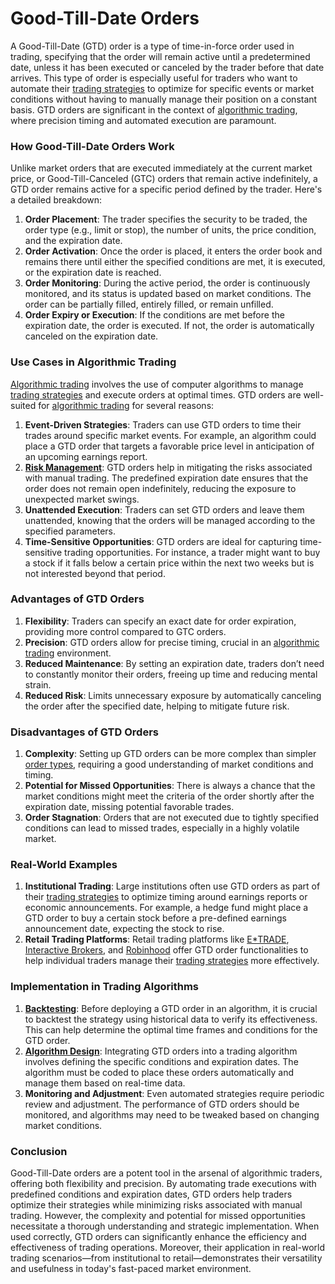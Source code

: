 # Good-Till-Date Orders

A Good-Till-Date (GTD) order is a type of time-in-force order used in trading, specifying that the order will remain active until a predetermined date, unless it has been executed or canceled by the trader before that date arrives. This type of order is especially useful for traders who want to automate their [trading strategies](../t/trading_strategies.md) to optimize for specific events or market conditions without having to manually manage their position on a constant basis. GTD orders are significant in the context of [algorithmic trading](../a/algorithmic_trading.md), where precision timing and automated execution are paramount.

### How Good-Till-Date Orders Work

Unlike market orders that are executed immediately at the current market price, or Good-Till-Canceled (GTC) orders that remain active indefinitely, a GTD order remains active for a specific period defined by the trader. Here's a detailed breakdown:

1. **Order Placement**: The trader specifies the security to be traded, the order type (e.g., limit or stop), the number of units, the price condition, and the expiration date.
2. **Order Activation**: Once the order is placed, it enters the order book and remains there until either the specified conditions are met, it is executed, or the expiration date is reached.
3. **Order Monitoring**: During the active period, the order is continuously monitored, and its status is updated based on market conditions. The order can be partially filled, entirely filled, or remain unfilled.
4. **Order Expiry or Execution**: If the conditions are met before the expiration date, the order is executed. If not, the order is automatically canceled on the expiration date.

### Use Cases in Algorithmic Trading

[Algorithmic trading](../a/algorithmic_trading.md) involves the use of computer algorithms to manage [trading strategies](../t/trading_strategies.md) and execute orders at optimal times. GTD orders are well-suited for [algorithmic trading](../a/algorithmic_trading.md) for several reasons:

1. **Event-Driven Strategies**: Traders can use GTD orders to time their trades around specific market events. For example, an algorithm could place a GTD order that targets a favorable price level in anticipation of an upcoming earnings report.
2. **[Risk Management](../r/risk_management.md)**: GTD orders help in mitigating the risks associated with manual trading. The predefined expiration date ensures that the order does not remain open indefinitely, reducing the exposure to unexpected market swings.
3. **Unattended Execution**: Traders can set GTD orders and leave them unattended, knowing that the orders will be managed according to the specified parameters.
4. **Time-Sensitive Opportunities**: GTD orders are ideal for capturing time-sensitive trading opportunities. For instance, a trader might want to buy a stock if it falls below a certain price within the next two weeks but is not interested beyond that period.

### Advantages of GTD Orders

1. **Flexibility**: Traders can specify an exact date for order expiration, providing more control compared to GTC orders.
2. **Precision**: GTD orders allow for precise timing, crucial in an [algorithmic trading](../a/algorithmic_trading.md) environment.
3. **Reduced Maintenance**: By setting an expiration date, traders don’t need to constantly monitor their orders, freeing up time and reducing mental strain.
4. **Reduced Risk**: Limits unnecessary exposure by automatically canceling the order after the specified date, helping to mitigate future risk.

### Disadvantages of GTD Orders

1. **Complexity**: Setting up GTD orders can be more complex than simpler [order types](../o/order_types_in_trading.md), requiring a good understanding of market conditions and timing.
2. **Potential for Missed Opportunities**: There is always a chance that the market conditions might meet the criteria of the order shortly after the expiration date, missing potential favorable trades.
3. **Order Stagnation**: Orders that are not executed due to tightly specified conditions can lead to missed trades, especially in a highly volatile market.

### Real-World Examples

1. **Institutional Trading**: Large institutions often use GTD orders as part of their [trading strategies](../t/trading_strategies.md) to optimize timing around earnings reports or economic announcements. For example, a hedge fund might place a GTD order to buy a certain stock before a pre-defined earnings announcement date, expecting the stock to rise.
2. **Retail Trading Platforms**: Retail trading platforms like [E*TRADE](https://us.etrade.com/), [Interactive Brokers](https://www.interactivebrokers.com/), and [Robinhood](https://robinhood.com/) offer GTD order functionalities to help individual traders manage their [trading strategies](../t/trading_strategies.md) more effectively.

### Implementation in Trading Algorithms

1. **[Backtesting](../b/backtesting.md)**: Before deploying a GTD order in an algorithm, it is crucial to backtest the strategy using historical data to verify its effectiveness. This can help determine the optimal time frames and conditions for the GTD order.
2. **[Algorithm Design](../a/algorithm_design.md)**: Integrating GTD orders into a trading algorithm involves defining the specific conditions and expiration dates. The algorithm must be coded to place these orders automatically and manage them based on real-time data.
3. **Monitoring and Adjustment**: Even automated strategies require periodic review and adjustment. The performance of GTD orders should be monitored, and algorithms may need to be tweaked based on changing market conditions.

### Conclusion

Good-Till-Date orders are a potent tool in the arsenal of algorithmic traders, offering both flexibility and precision. By automating trade executions with predefined conditions and expiration dates, GTD orders help traders optimize their strategies while minimizing risks associated with manual trading. However, the complexity and potential for missed opportunities necessitate a thorough understanding and strategic implementation. When used correctly, GTD orders can significantly enhance the efficiency and effectiveness of trading operations. Moreover, their application in real-world trading scenarios—from institutional to retail—demonstrates their versatility and usefulness in today's fast-paced market environment.
